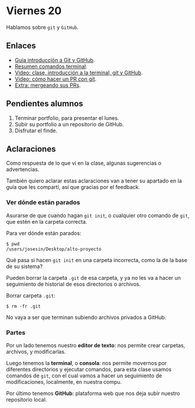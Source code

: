 # Viernes 20

Hablamos sobre `git` y `GitHub`.

## Enlaces

- [Guía introducción a Git y GitHub](https://nperrin.io/es/tech/guia-introduccion-a-git#introducci%C3%B3n).
- [Resumen comandos terminal](/apuntes/otros/comandos-terminal.md).
- [Video: clase, introducción a la terminal, git y GitHub](https://youtu.be/bCjc1p0FWro).
- [Video: cómo hacer un PR con git](https://youtu.be/AOf6LdZS72w).
- [Extra: mergeando sus PRs](https://youtu.be/fhx6DtQvksE).

## Pendientes alumnos

1. Terminar portfolio, para presentar el lunes.
2. Subir su portfolio a un repositorio de GitHub.
3. Disfrutar el finde.

## Aclaraciones

Como respuesta de lo que vi en la clase, algunas sugerencias o advertencias.

También quiero aclarar estas aclaraciones van a tener su apartado en la guía que les compartí, así que gracias por el feedback.

### Ver dónde están parados

Asurarse de que cuando hagan `git init`, o cualquier otro comando de `git`, que estén en la carpeta correcta.

Para ver dónde están parados:

```console
$ pwd
/users/josesin/Desktop/alto-proyecto
```

Qué pasa si hacen `git init` en una carpeta incorrecta, como la de la base de su sistema?

Pueden borrar la carpeta `.git` de esa carpeta, y ya no les va a hacer un seguimiento de historial de esos directorios o archivos.

Borrar carpeta `.git`:

```console
$ rm -fr .git
```

No vaya a ser que terminan subiendo archivos privados a GitHub.

### Partes

Por un lado tenemos nuestro **editor de texto**: nos permite crear carpetas, archivos, y modificarlas.

Luego tenemos la **terminal**, o **consola**: nos permite movernos por diferentes directorios y ejecutar comandos, para esta clase usamos comandos de `git`, con el cual vamos a hacer un seguimiento de modificaciones, localmente, en nuestra compu.

Por último tenemos **GitHub**: plataforma web que nos deja subir nuestro repositorio local.
